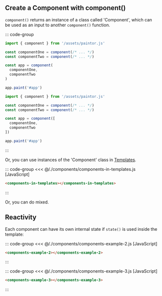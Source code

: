 <script> import '/./components/components.js' </script>

## Create a Component with component()

`component()` returns an instance of a class called 'Component', which can be used as an input to
another `component()` function.

::: code-group
```js [Pass as Arguments]
import { component } from '/assets/paintor.js'

const componentOne = component(/* ... */)
const componentTwo = component(/* ... */)

const app = component(
  componentOne,
  componentTwo
)

app.paint('#app')
```
```js [Pass as an Array]
import { component } from '/assets/paintor.js'

const componentOne = component(/* ... */)
const componentTwo = component(/* ... */)

const app = component([
  componentOne,
  componentTwo
])

app.paint('#app')
```
:::

Or, you can use instances of the 'Component' class in [Templates](../templates/what-are-templates.md).

::: code-group
<<< @/./components/components-in-templates.js [JavaScript]
```html [HTML]
<components-in-templates></components-in-templates>
```
:::

<div class="example">
  <p></p>
  <components-in-templates></components-in-templates>
  <p></p>
</div>

Or, you can do mixed.

## Reactivity

Each component can have its own internal state if `state()` is used inside the template:

::: code-group
<<< @/./components/components-example-2.js [JavaScript]
```html [HTML]
<components-example-2></components-example-2>
```
:::

<div class="example">
  <p></p>
  <components-example-2></components-example-2>
  <p></p>
</div>

::: code-group
<<< @/./components/components-example-3.js [JavaScript]
```html [HTML]
<components-example-3></components-example-3>
```
:::

<div class="example">
  <p></p>
  <components-example-3></components-example-3>
  <p></p>
</div>
